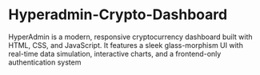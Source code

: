 # Hyperadmin-Crypto-Dashboard
HyperAdmin is a modern, responsive cryptocurrency dashboard built with HTML, CSS, and JavaScript. It features a sleek glass-morphism UI with real-time data simulation, interactive charts, and a frontend-only authentication system
